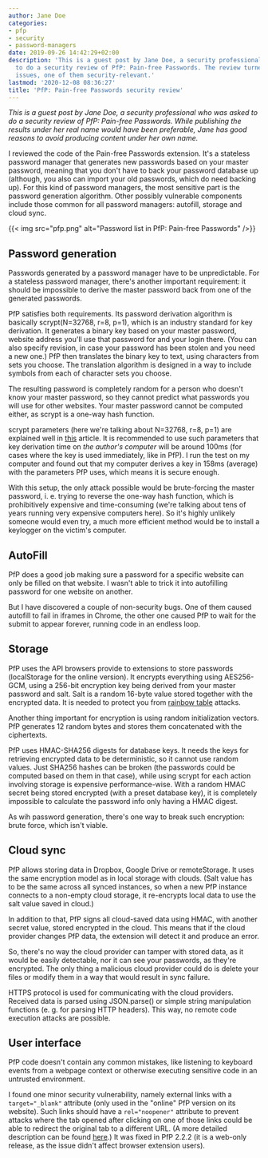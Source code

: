 ```yaml
---
author: Jane Doe
categories:
- pfp
- security
- password-managers
date: 2019-09-26 14:42:29+02:00
description: 'This is a guest post by Jane Doe, a security professional who was asked
  to do a security review of PfP: Pain-free Passwords. The review turned up three
  issues, one of them security-relevant.'
lastmod: '2020-12-08 08:36:27'
title: 'PfP: Pain-free Passwords security review'
---
```


*This is a guest post by Jane Doe, a security professional who was asked to do a security review of PfP: Pain-free Passwords. While publishing the results under her real name would have been preferable, Jane has good reasons to avoid producing content under her own name.*

I reviewed the code of the Pain-free Passwords extension. It's a stateless
password manager that generates new passwords based on your master password,
meaning that you don't have to back your password database up (although, you
also can import your old passwords, which do need backing up). For this kind of
password managers, the most sensitive part is the password generation algorithm.
Other possibly vulnerable components include those common for all password
managers: autofill, storage and cloud sync.

{{< img src="pfp.png" alt="Password list in PfP: Pain-free Passwords" />}}

## Password generation
Passwords generated by a password manager have to be unpredictable. For a
stateless password manager, there's another important requirement: it should be
impossible to derive the master password back from one of the generated
passwords.

PfP satisfies both requirements. Its password derivation algorithm is basically
scrypt(N=32768, r=8, p=1), which is an industry standard for key derivation. It
generates a binary key based on your master password, website address you'll use
that password for and your login there. (You can also specify revision, in case
your password has been stolen and you need a new one.) PfP then translates the
binary key to text, using characters from sets you choose. The translation
algorithm is designed in a way to include symbols from each of character sets
you choose.

The resulting password is completely random for a person who doesn't know your
master password, so they cannot predict what passwords you will use for other
websites. Your master password cannot be computed either, as scrypt is a one-way
hash function.

scrypt parameters (here we're talking about N=32768, r=8, p=1) are explained
well in [this](https://blog.filippo.io/the-scrypt-parameters/) article. It is
recommended to use such parameters that key derivation time on _the author's
computer_ will be around 100ms (for cases where the key is used immediately,
like in PfP). I run the test on my computer and found out that my computer
derives a key in 158ms (average) with the parameters PfP uses, which means it is
secure enough.

With this setup, the only attack possible would be brute-forcing the master
password, i. e. trying to reverse the one-way hash function, which is
prohibitively expensive and time-consuming (we're talking about tens of years
running very expensive computers here). So it's highly unlikely someone would
even try, a much more efficient method would be to install a keylogger on the
victim's computer.

## AutoFill
PfP does a good job making sure a password for a specific website can only be
filled on that website. I wasn't able to trick it into autofilling password for
one website on another.

But I have discovered a couple of non-security bugs. One of them caused autofill
to fail in iframes in Chrome, the other one caused PfP to wait for the submit
to appear forever, running code in an endless loop.

## Storage
PfP uses the API browsers provide to extensions to store passwords (localStorage
for the online version). It encrypts everything using AES256-GCM, using a
256-bit encryption key being derived from your master password and salt. Salt is
a random 16-byte value stored together with the encrypted data. It is needed to
protect you from [rainbow table](https://en.wikipedia.org/wiki/Rainbow_table)
attacks.

Another thing important for encryption is using random initialization vectors.
PfP generates 12 random bytes and stores them concatenated with the ciphertexts.

PfP uses HMAC-SHA256 digests for database keys. It needs the keys for retrieving
encrypted data to be deterministic, so it cannot use random values. Just SHA256
hashes can be broken (the passwords could be computed based on them in that case),
while using scrypt for each action involving storage is expensive
performance-wise. With a random HMAC secret being stored encrypted (with a preset
database key), it is completely impossible to calculate the password info only
having a HMAC digest.

As wih password generation, there's one way to break such encryption: brute
force, which isn't viable.

## Cloud sync
PfP allows storing data in Dropbox, Google Drive or remoteStorage. It uses the
same encryption model as in local storage with clouds.
(Salt value has to be the same across all synced instances, so when a new PfP
instance connects to a non-empty cloud storage, it re-encrypts local data to use
the salt value saved in cloud.)

In addition to that, PfP signs all cloud-saved data using HMAC, with another
secret value, stored encrypted in the cloud. This means that if the cloud
provider changes PfP data, the extension will detect it and produce an error.

So, there's no way the cloud provider can tamper with stored data, as it would
be easily detectable, nor it can see your passwords, as they're encrypted. The
only thing a malicious cloud provider could do is delete your files or modify
them in a way that would result in sync failure.

HTTPS protocol is used for communicating with the cloud providers. Received data
is parsed using JSON.parse() or simple string manipulation functions (e. g. for
parsing HTTP headers). This way, no remote code execution attacks are possible.

## User interface
PfP code doesn't contain any common mistakes, like listening to keyboard events
from a webpage context or otherwise executing sensitive code in an untrusted
environment.

I found one minor security vulnerability, namely external links with a
`target="_blank"` attribute (only used in the "online" PfP version on its
website). Such links should have a `rel="noopener"` attribute to prevent attacks
where the tab opened after clicking on one of those links could be able to
redirect the original tab to a different URL. (A more detailed description can
be found [here](https://mathiasbynens.github.io/rel-noopener/).) It was fixed in
PfP 2.2.2 (it is a web-only release, as the issue didn't affect browser
extension users).